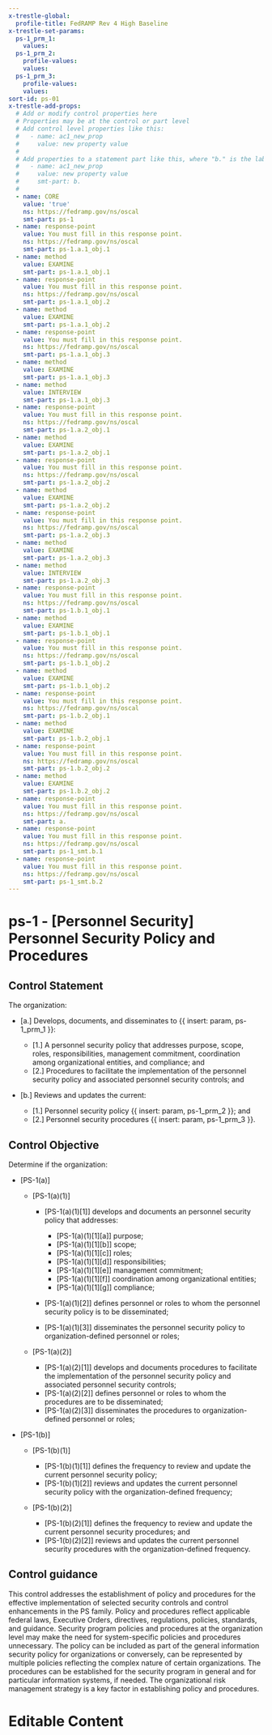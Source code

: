 ```yaml
---
x-trestle-global:
  profile-title: FedRAMP Rev 4 High Baseline
x-trestle-set-params:
  ps-1_prm_1:
    values:
  ps-1_prm_2:
    profile-values:
    values:
  ps-1_prm_3:
    profile-values:
    values:
sort-id: ps-01
x-trestle-add-props:
  # Add or modify control properties here
  # Properties may be at the control or part level
  # Add control level properties like this:
  #   - name: ac1_new_prop
  #     value: new property value
  #
  # Add properties to a statement part like this, where "b." is the label of the target statement part
  #   - name: ac1_new_prop
  #     value: new property value
  #     smt-part: b.
  #
  - name: CORE
    value: 'true'
    ns: https://fedramp.gov/ns/oscal
    smt-part: ps-1
  - name: response-point
    value: You must fill in this response point.
    ns: https://fedramp.gov/ns/oscal
    smt-part: ps-1.a.1_obj.1
  - name: method
    value: EXAMINE
    smt-part: ps-1.a.1_obj.1
  - name: response-point
    value: You must fill in this response point.
    ns: https://fedramp.gov/ns/oscal
    smt-part: ps-1.a.1_obj.2
  - name: method
    value: EXAMINE
    smt-part: ps-1.a.1_obj.2
  - name: response-point
    value: You must fill in this response point.
    ns: https://fedramp.gov/ns/oscal
    smt-part: ps-1.a.1_obj.3
  - name: method
    value: EXAMINE
    smt-part: ps-1.a.1_obj.3
  - name: method
    value: INTERVIEW
    smt-part: ps-1.a.1_obj.3
  - name: response-point
    value: You must fill in this response point.
    ns: https://fedramp.gov/ns/oscal
    smt-part: ps-1.a.2_obj.1
  - name: method
    value: EXAMINE
    smt-part: ps-1.a.2_obj.1
  - name: response-point
    value: You must fill in this response point.
    ns: https://fedramp.gov/ns/oscal
    smt-part: ps-1.a.2_obj.2
  - name: method
    value: EXAMINE
    smt-part: ps-1.a.2_obj.2
  - name: response-point
    value: You must fill in this response point.
    ns: https://fedramp.gov/ns/oscal
    smt-part: ps-1.a.2_obj.3
  - name: method
    value: EXAMINE
    smt-part: ps-1.a.2_obj.3
  - name: method
    value: INTERVIEW
    smt-part: ps-1.a.2_obj.3
  - name: response-point
    value: You must fill in this response point.
    ns: https://fedramp.gov/ns/oscal
    smt-part: ps-1.b.1_obj.1
  - name: method
    value: EXAMINE
    smt-part: ps-1.b.1_obj.1
  - name: response-point
    value: You must fill in this response point.
    ns: https://fedramp.gov/ns/oscal
    smt-part: ps-1.b.1_obj.2
  - name: method
    value: EXAMINE
    smt-part: ps-1.b.1_obj.2
  - name: response-point
    value: You must fill in this response point.
    ns: https://fedramp.gov/ns/oscal
    smt-part: ps-1.b.2_obj.1
  - name: method
    value: EXAMINE
    smt-part: ps-1.b.2_obj.1
  - name: response-point
    value: You must fill in this response point.
    ns: https://fedramp.gov/ns/oscal
    smt-part: ps-1.b.2_obj.2
  - name: method
    value: EXAMINE
    smt-part: ps-1.b.2_obj.2
  - name: response-point
    value: You must fill in this response point.
    ns: https://fedramp.gov/ns/oscal
    smt-part: a.
  - name: response-point
    value: You must fill in this response point.
    ns: https://fedramp.gov/ns/oscal
    smt-part: ps-1_smt.b.1
  - name: response-point
    value: You must fill in this response point.
    ns: https://fedramp.gov/ns/oscal
    smt-part: ps-1_smt.b.2
---
```


# ps-1 - \[Personnel Security\] Personnel Security Policy and Procedures

## Control Statement

The organization:

- \[a.\] Develops, documents, and disseminates to {{ insert: param, ps-1_prm_1 }}:

  - \[1.\] A personnel security policy that addresses purpose, scope, roles, responsibilities, management commitment, coordination among organizational entities, and compliance; and
  - \[2.\] Procedures to facilitate the implementation of the personnel security policy and associated personnel security controls; and

- \[b.\] Reviews and updates the current:

  - \[1.\] Personnel security policy {{ insert: param, ps-1_prm_2 }}; and
  - \[2.\] Personnel security procedures {{ insert: param, ps-1_prm_3 }}.

## Control Objective

Determine if the organization:

- \[PS-1(a)\]

  - \[PS-1(a)(1)\]

    - \[PS-1(a)(1)[1]\] develops and documents an personnel security policy that addresses:

      - \[PS-1(a)(1)[1][a]\] purpose;
      - \[PS-1(a)(1)[1][b]\] scope;
      - \[PS-1(a)(1)[1][c]\] roles;
      - \[PS-1(a)(1)[1][d]\] responsibilities;
      - \[PS-1(a)(1)[1][e]\] management commitment;
      - \[PS-1(a)(1)[1][f]\] coordination among organizational entities;
      - \[PS-1(a)(1)[1][g]\] compliance;

    - \[PS-1(a)(1)[2]\] defines personnel or roles to whom the personnel security policy is to be disseminated;
    - \[PS-1(a)(1)[3]\] disseminates the personnel security policy to organization-defined personnel or roles;

  - \[PS-1(a)(2)\]

    - \[PS-1(a)(2)[1]\] develops and documents procedures to facilitate the implementation of the personnel security policy and associated personnel security controls;
    - \[PS-1(a)(2)[2]\] defines personnel or roles to whom the procedures are to be disseminated;
    - \[PS-1(a)(2)[3]\] disseminates the procedures to organization-defined personnel or roles;

- \[PS-1(b)\]

  - \[PS-1(b)(1)\]

    - \[PS-1(b)(1)[1]\] defines the frequency to review and update the current personnel security policy;
    - \[PS-1(b)(1)[2]\] reviews and updates the current personnel security policy with the organization-defined frequency;

  - \[PS-1(b)(2)\]

    - \[PS-1(b)(2)[1]\] defines the frequency to review and update the current personnel security procedures; and
    - \[PS-1(b)(2)[2]\] reviews and updates the current personnel security procedures with the organization-defined frequency.

## Control guidance

This control addresses the establishment of policy and procedures for the effective implementation of selected security controls and control enhancements in the PS family. Policy and procedures reflect applicable federal laws, Executive Orders, directives, regulations, policies, standards, and guidance. Security program policies and procedures at the organization level may make the need for system-specific policies and procedures unnecessary. The policy can be included as part of the general information security policy for organizations or conversely, can be represented by multiple policies reflecting the complex nature of certain organizations. The procedures can be established for the security program in general and for particular information systems, if needed. The organizational risk management strategy is a key factor in establishing policy and procedures.

# Editable Content

<!-- Make additions and edits below -->
<!-- The above represents the contents of the control as received by the profile, prior to additions. -->
<!-- If the profile makes additions to the control, they will appear below. -->
<!-- The above markdown may not be edited but you may edit the content below, and/or introduce new additions to be made by the profile. -->
<!-- If there is a yaml header at the top, parameter values may be edited. Use --set-parameters to incorporate the changes during assembly. -->
<!-- The content here will then replace what is in the profile for this control, after running profile-assemble. -->
<!-- The added parts in the profile for this control are below.  You may edit them and/or add new ones. -->
<!-- Each addition must have a heading either of the form ## Control my_addition_name -->
<!-- or ## Part a. (where the a. refers to one of the control statement labels.) -->
<!-- "## Control" parts are new parts added after the statement part. -->
<!-- "## Part" parts are new parts added into the top-level statement part with that label. -->
<!-- Subparts may be added with nested hash levels of the form ### My Subpart Name -->
<!-- underneath the parent ## Control or ## Part being added -->
<!-- See https://ibm.github.io/compliance-trestle/tutorials/ssp_profile_catalog_authoring/ssp_profile_catalog_authoring for guidance. -->
